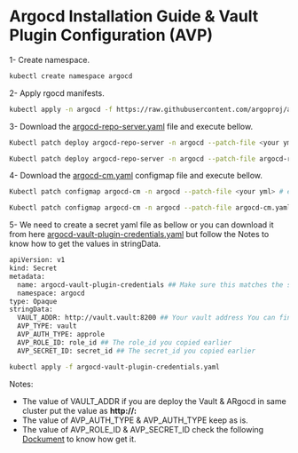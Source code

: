# Argocd Installation Guide & Vault Plugin Configuration (AVP)

1- Create namespace.

```bash
kubectl create namespace argocd
```
2- Apply rgocd manifests.

```bash
kubectl apply -n argocd -f https://raw.githubusercontent.com/argoproj/argo-cd/stable/manifests/install.yaml
```

3- Download the [argocd-repo-server.yaml](https://github.com/mahafdah/argocd-installation-guide/blob/main/argocd-repo-server.yaml) file and execute bellow.

```bash
Kubectl patch deploy argocd-repo-server -n argocd --patch-file <your yml> # e.g. argocd-repo-server.yaml
```

```bash
Kubectl patch deploy argocd-repo-server -n argocd --patch-file argocd-repo-server.yaml
```
4- Download the [argocd-cm.yaml](https://github.com/mahafdah/argocd-installation-guide/blob/main/argocd-cm.yaml) configmap file and execute bellow.

```bash
Kubectl patch configmap argocd-cm -n argocd --patch-file <your yml> # e.g. argocd-cm.yaml
```

```bash
Kubectl patch configmap argocd-cm -n argocd --patch-file argocd-cm.yaml
```

5- We need to create a secret yaml file as bellow or you can download it from here [argocd-vault-plugin-credentials.yaml](https://github.com/mahafdah/argocd-installation-guide/blob/main/argocd-vault-plugin-credentials.yaml) but follow the Notes to know how to get the values in stringData.

```bash
apiVersion: v1
kind: Secret
metadata:
  name: argocd-vault-plugin-credentials ## Make sure this matches the same envFrom you put in the argocd-repo-server deployment
  namespace: argocd
type: Opaque
stringData:
  VAULT_ADDR: http://vault.vault:8200 ## Your vault address You can find this by running the command 'env' inside your vault pod and find VAULT_CLUSTER_ADDR=
  AVP_TYPE: vault
  AVP_AUTH_TYPE: approle
  AVP_ROLE_ID: role_id ## The role_id you copied earlier
  AVP_SECRET_ID: secret_id ## The secret_id you copied earlier
```

```bash
kubectl apply -f argocd-vault-plugin-credentials.yaml
```

Notes:
- The value of VAULT_ADDR if you are deploy the Vault & ARgocd in same cluster put the value as **http:/<vault-svc-name>/<vault-namespace>:<svc port>**
- The value of AVP_AUTH_TYPE & AVP_AUTH_TYPE keep as is.
- The value of AVP_ROLE_ID & AVP_SECRET_ID check the following [Dockument](https://github.com/mahafdah/vault-installation-guide) to know how get it.
  

















